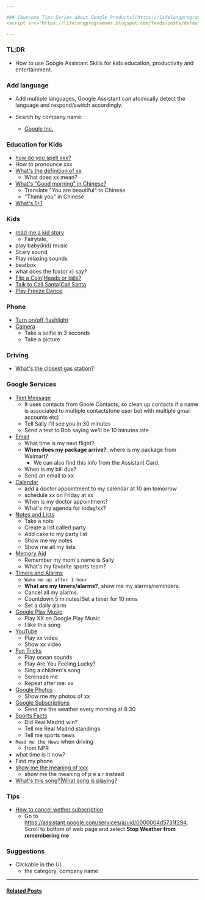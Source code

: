 ```yaml
---

### [Awesome Tips Series about Google Products](https://lifelongprogrammer.blogspot.com/search/label/Google_Series){target="blank"}
<script src="https://lifelongprogrammer.blogspot.com/feeds/posts/default/-/Google_Series?orderby=updated&amp;alt=json-in-script&amp;callback=series&amp;max-results=20"></script>

---
```


### TL;DR
- How to use Google Assistant Skills for kids education, productivity and entertainment.

### Add language
- Add multiple languages, Google Assistant can atomically detect the language and respond/switch accordingly.

- Search by company name:
  - [Google Inc.](https://assistant.google.com/explore/search?q=Google%20Inc.&hl=en-US)

### Education for Kids
- [how do you spell xxx?](https://assistant.google.com/services/a/uid/000000e4c6db9440?hl=en-US)
- How to pronounce xxx
- [What's the definition of xx](https://assistant.google.com/services/a/uid/000000e3622a1d56)
  - What does xx mean?
- [What's "Good morning" in Chinese?](https://assistant.google.com/services/a/uid/000000646f8dafcb)
  - Translate "You are beautiful" to Chinese
  - "Thank you" in Chinese
- [What's 1+1](https://assistant.google.com/services/a/uid/0000003516718522)


### Kids
- [read me a kid story](https://assistant.google.com/services/a/uid/000000c5881be3a7)
  - Fairytale,   
- play baby(kid) music
- Scary sound
- Play relaxing sounds
- beatbox
- what does the fox(or x) say?
- [Flip a Coin|Heads or tails?](https://assistant.google.com/services/a/uid/000000d986e0a28a)
- [Talk to Call Santa|Call Santa](https://assistant.google.com/services/a/uid/000000340009b723)
- [Play Freeze Dance](https://assistant.google.com/services/a/uid/000000a9bacfece4)

### Phone
- [Turn on/off flashlight](https://assistant.google.com/services/a/uid/000000614e279937)
- [Camera](https://assistant.google.com/services/a/uid/0000005a5ffbd033)
  - Take a selfie in 3 seconds
  - Take a picture

### Driving
- [What's the closest gas station?](https://assistant.google.com/services/a/uid/000000a013ef975c)

### Google Services
- [Text Message](https://assistant.google.com/services/a/uid/0000005cd4fdc7d3)
  - It uses contacts from Goole Contacts, so clean up contacts if a name is associated to multiple contacts(one user but with multiple gmail accounts etc)
  - Tell Sally I'll see you in 30 minutes
  - Send a text to Bob saying we'll be 10 minutes late
- [Email](https://assistant.google.com/services/a/uid/000000a4618d362f)
  - What time is my next flight?
  - **When does my package arrive?**, where is my package from Walmart?
    - We can also find this info from the Assistant Card.
  - When is my bill due?
  - Send an email to xx
- [Calendar](https://assistant.google.com/services/a/uid/0000000553572ba4)
  - add a doctor appointment to my calendar at 10 am tomorrow
  - schedule xx on Friday at xx
  - When is my doctor appointment?
  - What's my agenda for today/xx?
- [Notes and Lists](https://assistant.google.com/services/a/uid/0000005a7ce396b7)
  - Take a note
  - Create a list called party
  - Add cake to my party list
  - Show me my notes
  - Show me all my lists
- [Memory Aid](https://assistant.google.com/services/a/uid/00000057db8d1897)
  - Remember my mom's name is Sally
  - What's my favorite sports team?
- [Timers and Alarms](https://assistant.google.com/services/a/uid/0000005d8a63d90c)
  - `Wake me up after 1 hour`
  - **What are my timers/alarms?**, show me my alarms/reminders.
  - Cancel all my alarms.
  - Countdown 5 minutes/Set a timer for 10 mins
  - Set a daily alarm
- [Google Play Music](https://assistant.google.com/services/a/uid/000000d8bfc5c546)
  - Play XX on Google Play Music
  - I like this song
- [YouTube](https://assistant.google.com/services/a/uid/000000a67d5eb54e)
  - Play xx video
  - Show xx video
- [Fun Tricks](https://assistant.google.com/services/a/uid/00000038e95bb789)
  - Play ocean sounds
  - Play Are You Feeling Lucky?
  - Sing a children's song
  - Serenade me
  - Repeat after me: xx
- [Google Photos](https://assistant.google.com/services/a/uid/000000ea57b4849c)
  - Show me my photos of xx
- [Google Subscriptions](https://assistant.google.com/services/a/uid/00000013e22bcc65)
  - Send me the weather every morning at 8:30
- [Sports Facts](https://assistant.google.com/services/a/uid/000000479dfb1490)
  - Did Real Madrid win?
  - Tell me Real Madrid standings
  - Tell me sports news
- ```Read me the News``` when driving
  - from NPR
- what time is it now?
- Find my phone
- [show me the meaning of xxx](https://www.reddit.com/r/Android/comments/ajccmv/lpt_you_can_spell_words_for_google_assistant/)
  - show me the meaning of p e a r instead
- [What's this song?|What song is playing?](https://assistant.google.com/services/a/uid/00000024216d4bb8)

### Tips
- [How to cancel wether subscription](https://support.google.com/assistant/thread/1841677)
  - Go to https://assistant.google.com/services/a/uid/0000004d5731f294, Scroll to bottom of web page and select **Stop Weather from remembering me**


### Suggestions
- Clickable in the UI
  - the category, company name
<!-- - [MacAssistant](https://github.com/vanshg/MacAssistant) -->

---
#### [Related Posts](https://lifelongprogrammer.blogspot.com/search/label/Google)<a name="related"></a>
<script src="https://lifelongprogrammer.blogspot.com/feeds/posts/default/-/Google?orderby=updated&amp;alt=json-in-script&amp;callback=weightedRandomRelatedPosts&amp;max-results=20"></script>